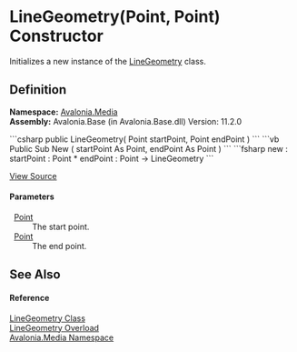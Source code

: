 # LineGeometry(Point, Point) Constructor


Initializes a new instance of the <a href="T_Avalonia_Media_LineGeometry">LineGeometry</a> class.



## Definition
**Namespace:** <a href="N_Avalonia_Media">Avalonia.Media</a>  
**Assembly:** Avalonia.Base (in Avalonia.Base.dll) Version: 11.2.0

<Tabs groupId="api-code-preview">
<TabItem value="csharp" label="C#">
```csharp
public LineGeometry(
	Point startPoint,
	Point endPoint
)
```
</TabItem>
<TabItem value="vb" label="VB">
```vb
Public Sub New ( 
	startPoint As Point,
	endPoint As Point
)
```
</TabItem>
<TabItem value="fsharp" label="F#">
```fsharp
new : 
        startPoint : Point * 
        endPoint : Point -> LineGeometry
```
</TabItem>
</Tabs>



<a href="https://github.com/AvaloniaUI/Avalonia/tree/master/src/Avalonia.Base/Media/LineGeometry.cs#L40" title="View the source code">View Source</a>



#### Parameters
<dl><dt>  <a href="T_Avalonia_Point">Point</a></dt><dd>The start point.</dd><dt>  <a href="T_Avalonia_Point">Point</a></dt><dd>The end point.</dd></dl>

## See Also


#### Reference
<a href="T_Avalonia_Media_LineGeometry">LineGeometry Class</a>  
<a href="Overload_Avalonia_Media_LineGeometry__ctor">LineGeometry Overload</a>  
<a href="N_Avalonia_Media">Avalonia.Media Namespace</a>  

